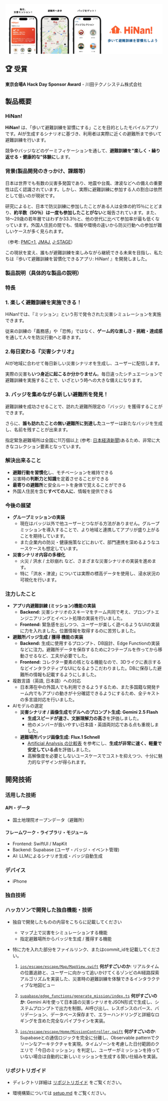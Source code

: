 
![IMAGE ALT TEXT HERE](media/banner.jpg)

## 🏆 受賞 

**東京会場A Hack Day Sponsor Award** - 川田テクノシステム株式会社

## 製品概要

### HiNan!

**HiNan!** は、「歩いて避難訓練を習慣にする」ことを目的としたモバイルアプリです。AIが生成するシナリオに基づき、利用者は実際に近くの避難所まで歩いて避難訓練を行います。

競争やバッジなどのゲーミフィケーションを通して、**避難訓練を“楽しく・繰り返せる・健康的な”体験に**します。

### 背景(製品開発のきっかけ、課題等）

日本は世界でも有数の災害多発国であり、地震や台風、津波などへの備えの重要性は広く認識されています。しかし、実際に避難訓練に参加する人の割合は依然として低いのが現状です。

研究によると、日本で防災訓練に参加したことがある人は全体の約15％にとどまり、**約半数（50％）は一度も参加したことがない**と報告されています。また、18〜29歳の若年層ではわずか33.3％と、他の世代に比べて参加率が最も低くなっています。外国人住民の間でも、情報や環境の違いから防災行動への参加が難しいケースが多く見られます。

（参考: [PMC+1](https://pmc.ncbi.nlm.nih.gov/articles/PMC11543362/?utm_source=chatgpt.com), [JMAJ](https://www.jmaj.jp/download.php?id=10.31662%2Fjmaj.2024-0049), [J-STAGE](https://www.jstage.jst.go.jp/article/itel/2/1/2_2.1.Trans.p007/_pdf)）

この現状を変え、誰もが避難訓練を楽しみながら継続できる未来を目指し、私たちは『歩いて避難訓練を習慣化できるアプリ: HiNan! 』を開発しました。

### 製品説明（具体的な製品の説明）

### 特長

### 1. 楽しく避難訓練を実施できる！

HiNan!では、『ミッション』という形で発令された災害シミュレーションを実施できます。

従来の訓練の「義務感」や「恐怖」ではなく、**ゲーム的な楽しさ・挑戦・達成感**を通して人々を防災行動へと導きます。

### 2.毎日変わる『災害シナリオ』

AIが地域に合わせて毎日新しい災害シナリオを生成し、ユーザーに配信します。

実際の災害も**いつ身近に起こるか分かりません**。毎日違ったシチュエーションで避難訓練を実施することで、いざという時への大きな備えになります。

### 3. バッジを集めながら新しい避難所を発見！

避難訓練を成功させることで、訪れた避難所限定の『バッジ』を獲得することができます。

さらに、**誰も訪れたことの無い避難所に到達した**ユーザーは新たなバッジを生成し、名前を残すことが出来ます。

指定緊急避難場所は全国に11万個以上 (参考: [日本経済新聞](https://www.nikkei.com/article/DGXZQOUE080NW0Y4A100C2000000/#:~:text=%E7%B7%8F%E5%8B%99%E7%9C%81%E6%B6%88%E9%98%B2%E5%BA%81%E3%81%AB%E3%82%88%E3%82%8B,%E3%81%8C%E6%8C%87%E5%AE%9A%E3%81%97%E3%81%A6%E3%81%84%E3%82%8B%E3%80%82))あるため、非常に大きなコレクション要素となっています。

### 解決出来ること

- **避難行動を習慣化**し、モチベーションを維持できる
- 災害時の**判断力と知識**を定着させることができる
- **最寄りの避難所**と安全ルートを身体で覚えることができる
- 外国人住民を含む**すべての人に**、情報を提供できる

### 今後の展望

- **グループミッションの実装**
    - 現在はバッジ以外で他ユーザーとつながる方法がありません。グループミッションを導入することで、より地域と連携してアプリが盛り上がることを期待しています。
    - また企業内の防災・健康施策などにおいて、部門連携を深めるようなユースケースも想定しています。
- **災害シナリオ内容の多様化**
    - 火災 / 洪水 / 土砂崩れ など、さまざまな災害シナリオの実装を進めます。
    - 特に「洪水・津波」については実際の標高データを使用し、浸水状況の可視化を行います。

### 注力したこと

- **アプリ内避難訓練 (ミッション)機能の実装**
    - **Backend:** 災害シナリオのスキーマをチーム共同で考え、プロンプトエンジニアリングとイベント処理の実装を行いました。
    - **Frontend:** 緊急感を出しつつ、ユーザーが楽しく遊べるようなUIの実装に力を入れました。位置情報を取得するのに苦労しました。
- **避難所バッジ生成 / 獲得 機能の実装**
    - **Backend:** 生成に使用するプロンプト、DB設計、Edge Functionの実装などに注力。避難所データを保存するために2つテーブルを作ってから移動させるなど、工夫が必要でした。
    - **Frontend:** コレクター要素の核となる機能なので、3Dライクに表示するなどインタラクティブなUIになるようこだわりました。DBに保存した避難所の情報も記載するようにしました。
- 複数言語（英語, 日本語）への対応
    - 日本滞在中の外国人でも利用できるようするため、また多国籍な開発チーム内でもアプリの動きが十分確認できるようにするため、全テキストの多言語対応を行いました。
- AIモデルの選定
    - **災害シナリオ / 画像生成モデルへのプロンプト生成: Gemini 2.5 Flash**
        - **生成スピードが速さ、文脈理解力の高さ**を評価しました。
        - 他のメンバーが扱いやすい日本語・英語両対応である点も重視しました。
    - **避難場所バッジ画像生成:** **Flux.1 Schnell**
        - [Artificial Analysis の比較表](https://artificialanalysis.ai/image/models) を参考にし、**生成が非常に速く、軽量で安定している点**を評価しました。
        - 高解像度を必要としないユースケースでコストを抑えつつ、十分に魅力的なデザインが得られます。

## 開発技術

### 活用した技術

#### API・データ

- 国土地理院オープンデータ（避難所）

#### フレームワーク・ライブラリ・モジュール

- Frontend: SwiftUI / MapKit
- Backend: Supabase (ユーザ・バッジ・イベント管理)
- AI: LLMによるシナリオ生成・バッジ自動生成

### デバイス

- iPhone

### 独自技術

### ハッカソンで開発した独自機能・技術

- 独自で開発したものの内容をこちらに記載してください
    - マップ上で災害をシミュレーションする機能
    - 指定避難場所からバッジを生成 / 獲得する機能

- 特に力を入れた部分をファイルリンク、またはcommit_idを記載してください。

  1. [`ios/escape/escape/Map/MapView.swift`](ios/escape/escape/Map/MapView.swift)
        **何がすごいのか**: リアルタイムの位置追跡と、ユーザーに向かって追いかけてくるゾンビのAI経路探索アルゴリズムを実装した、災害時の避難訓練を体験できるインタラクティブな地図ビュー

  2. [`supabase/edge_functions/generate_mission/index.ts`](supabase/edge_functions/generate_mission/index.ts)
        **何がすごいのか**: Gemini AIを使って日本語の災害シナリオをJSON形式で生成し、システムプロンプトで出力を制御。AI呼び出し、レスポンスのパース、バリデーション、データベース保存まで、エラーハンドリングと詳細なロギングを含めた完全なパイプラインを実装。

    3. [`ios/escape/escape/Home/MissionController.swift`](ios/escape/escape/Home/MissionController.swift)
        **何がすごいのか**: Supabaseとの通信ロジックを完全に分離し、Observable patternでクリーンなアーキテクチャを実現。タイムゾーンを考慮した日付範囲のクエリで「今日のミッション」を判定し、ユーザーがミッションを持っていない場合は自動的に新しいミッションを生成する賢い仕組みを実装。

### リポジトリガイド

- ディレクトリ詳細は [リポジトリガイド](repository-guide.md) をご覧ください。

- 環境構築については [setup.md](setup.md) をご覧ください。
